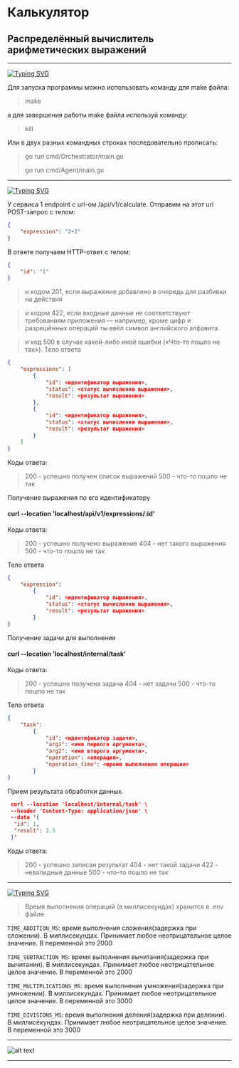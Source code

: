 # Калькулятор


## Распределённый вычислитель арифметических выражений
___
[![Typing SVG](https://readme-typing-svg.herokuapp.com?font=Fira+Code&size=21&pause=10000&color=00D7FF&repeat=false&width=530&lines=%D0%97%D0%B0%D0%BF%D1%83%D1%81%D0%BA+%D0%B8+%D1%83%D1%81%D1%82%D0%B0%D0%BD%D0%BE%D0%B2%D0%BA%D0%B0+%D0%BF%D1%80%D0%BE%D0%B5%D0%BA%D1%82%D0%B0)](https://git.io/typing-svg)

Для запуска программы можно использовать команду для make файла:
>make

а для завершения работы make файла используй команду:
>kill
>
Или в двух разных командных строках последовательно прописать:
>go run cmd/Orchestrator/main.go
>
>go run cmd/Agent/main.go 
>
___
[![Typing SVG](https://readme-typing-svg.herokuapp.com?font=Fira+Code&size=21&pause=10000&color=00D7FF&repeat=false&width=530&lines=%D0%9F%D1%80%D0%B8%D0%BC%D0%B5%D1%80+%D0%B2%D0%B2%D0%BE%D0%B4%D0%B0++%D1%81+%D0%BF%D0%BE%D0%BC%D0%BE%D1%89%D1%8C%D1%8E+Postman)](https://git.io/typing-svg)

У сервиса 1 endpoint с url-ом /api/v1/calculate. Отправим на этот url POST-запрос с телом:
```json
{
    "expression": "2+2"
}
```
В ответе получаем HTTP-ответ с телом:
```json
{
    "id": "1"
}
```
>и кодом 201, если выражение добавлено в очередь для разбивки на действия

>и кодом 422, если входные данные не соответствуют требованиям приложения — например, кроме цифр и разрешённых операций ты ввёл символ английского алфавита.


>и код 500 в случае какой-либо иной ошибки («Что-то пошло не так»).
Тело ответа
```json
{
    "expressions": [
        {
            "id": <идентификатор выражения>,
            "status": <статус вычисления выражения>,
            "result": <результат выражения>
        },
        {
            "id": <идентификатор выражения>,
            "status": <статус вычисления выражения>,
            "result": <результат выражения>
        }
    ]
}
```
Коды ответа:

>200 - успешно получен список выражений
>500 - что-то пошло не так

Получение выражения по его идентификатору

#### curl --location 'localhost/api/v1/expressions/:id'
Коды ответа:

>200 - успешно получено выражение
404 - нет такого выражения
500 - что-то пошло не так

Тело ответа
```json
{
    "expression":
        {
            "id": <идентификатор выражения>,
            "status": <статус вычисления выражения>,
            "result": <результат выражения>
        }
}
```
Получение задачи для выполнения
#### curl --location 'localhost/internal/task'
Коды ответа:

>200 - успешно получена задача
404 - нет задачи
500 - что-то пошло не так

Тело ответа
```json
{
    "task":
        {
            "id": <идентификатор задачи>,
            "arg1": <имя первого аргумента>,
            "arg2": <имя второго аргумента>,
            "operation": <операция>,
            "operation_time": <время выполнения операции>
        }
}
```
Прием результата обработки данных.

```json
 curl --location 'localhost/internal/task' \
 --header 'Content-Type: application/json' \
 --data '{
  "id": 1,
  "result": 2.5
 }'
 ```
Коды ответа:

>200 - успешно записан результат
404 - нет такой задачи
422 - невалидные данные
500 - что-то пошло не так
____
[![Typing SVG](https://readme-typing-svg.demolab.com?font=Fira+Code&pause=1000&repeat=false&height=70&lines=%D0%92%D1%80%D0%B5%D0%BC%D1%8F+%D0%B2%D1%8B%D0%BF%D0%BE%D0%BB%D0%BD%D0%B5%D0%BD%D0%B8%D1%8F+%D0%BE%D0%BF%D0%B5%D1%80%D0%B0%D1%86%D0%B8%D0%B9+)](https://git.io/typing-svg)
>Время выполнения операций (в миллисекундах) хранится в .env файле 

```TIME_ADDITION_MS```: время выполнения сложения(задержка при сложении). В миллисекундах. Принимает любое неотрицательное целое значение. В переменной  это 2000

```TIME_SUBTRACTION_MS```: время выполнения вычитания(задержка при вычитании). В миллисекундах. Принимает любое неотрицательное целое значение. В переменной  это 2000

```TIME_MULTIPLICATIONS_MS```: время выполнения умножения(задержка при умножении). В миллисекундах. Принимает любое неотрицательное целое значение. В переменной  это 3000

```TIME_DIVISIONS_MS```: время выполнения деления(задержка при делении). В миллисекундах. Принимает любое неотрицательное целое значение. В переменной  это 3000
___
![alt text](https://raw.githubusercontent.com/Artem32413/block/refs/heads/main/diagram.png)
___